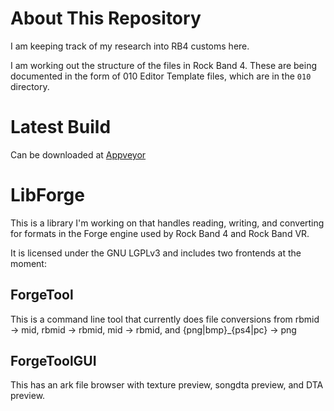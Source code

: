 # About This Repository

I am keeping track of my research into RB4 customs here.

I am working out the structure of the files in Rock Band 4. These are being documented in the form of 010 Editor Template files, which are in the `010` directory.

# Latest Build

Can be downloaded at [Appveyor](https://ci.appveyor.com/project/maxton/libforge/build/artifacts)

# LibForge

This is a library I'm working on that handles reading, writing, and converting for formats in the Forge engine used by Rock Band 4 and Rock Band VR.

It is licensed under the GNU LGPLv3 and includes two frontends at the moment:

## ForgeTool

This is a command line tool that currently does file conversions from rbmid -> mid, rbmid -> rbmid, mid -> rbmid, and {png|bmp}_{ps4|pc} -> png

## ForgeToolGUI

This has an ark file browser with texture preview, songdta preview, and DTA preview.